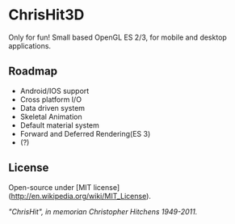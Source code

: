 # ChrisHit3D
Only for fun! 
Small based OpenGL ES 2/3, for mobile and desktop applications.

## Roadmap
- Android/IOS support
- Cross platform I/O
- Data driven system
- Skeletal Animation
- Default material system
- Forward and Deferred Rendering(ES 3)
- (?)

## License
Open-source under [MIT license] (http://en.wikipedia.org/wiki/MIT_License).


 *"ChrisHit", in memorian Christopher Hitchens 1949-2011.*
